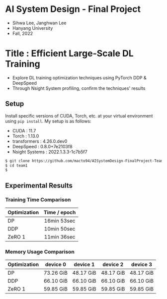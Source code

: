 # AI System Design - Final Project
- Sihwa Lee, Janghwan Lee
- Hanyang University
- Fall, 2022
# Title : Efficient Large-Scale DL Training
- Explore DL training optimization techniques using PyTorch DDP & DeepSpeed
- Through Nsight System profiling, confirm the techniques' results

## Setup
Install specific versions of CUDA, Torch, etc. at your virtual environment using `pip install`. My setup is as follows:
- CUDA : 11.7
- Torch : 1.13.0
- transformers : 4.26.0.dev0
- DeepSpeed : 0.8.0+7e2103f8
- Nsight Systems : 2022.1.3.3-1c7b5f7
```bash
$ git clone https://github.com/macto94/AISystemDesign-FinalProject-Team1.git team1
$ cd team1
$ 
```



## Experimental Results

### Training Time Comparison
| Optimization | Time / epoch |
|--------------|:------------:|
|      DP      |  16min 53sec |
|      DDP     |  10min 50sec |
|     ZeRO 1   |  11min 36sec |

### Memory Usage Comparison
| Optimization | device 0 | device 1 | device 2 | device 3 |
|--------------|:--------:|:--------:|:--------:|:--------:|
|      DP      | 73.26 GiB| 48.17 GiB| 48.17 GiB| 48.17 GiB|
|      DDP     | 66.10 GiB| 66.10 GiB| 66.10 GiB| 66.10 GiB|
|     ZeRO 1   | 59.85 GiB| 59.85 GiB| 59.85 GiB| 59.85 GiB|
